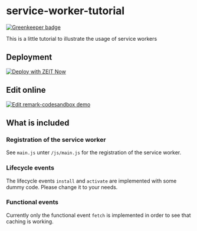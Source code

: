 # service-worker-tutorial

[![Greenkeeper badge](https://badges.greenkeeper.io/marcradziwill/service-worker-tutorial.svg)](https://greenkeeper.io/)

This is a little tutorial to illustrate the usage of service workers

## Deployment

[![Deploy with ZEIT Now](https://zeit.co/button)](https://zeit.co/new/project?template=https://codesandbox.io/s/github/marcradziwill/service-worker-tutorial)

## Edit online

[![Edit remark-codesandbox demo](https://codesandbox.io/static/img/play-codesandbox.svg)](https://codesandbox.io/s/github/marcradziwill/service-worker-tutorial)

## What is included

### Registration of the service worker

See `main.js` unter `/js/main.js` for the registration of the service worker.

### Lifecycle events

The lifecycle events `install` and `activate` are implemented with some dummy code. Please change it to your needs.

### Functional events

Currently only the functional event `fetch` is implemented in order to see that caching is working.